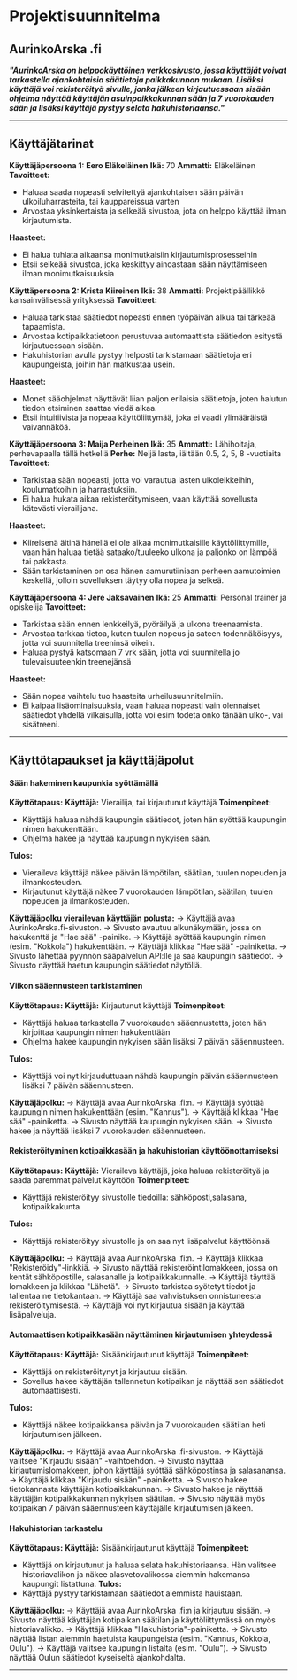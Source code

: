 # Projektisuunnitelma

## AurinkoArska .fi
***"AurinkoArska on helppokäyttöinen verkkosivusto, jossa käyttäjät voivat tarkastella ajankohtaisia säätietoja paikkakunnan mukaan. Lisäksi käyttäjä voi rekisteröityä sivulle, jonka jälkeen kirjautuessaan sisään ohjelma näyttää käyttäjän asuinpaikkakunnan sään ja 7 vuorokauden sään ja lisäksi käyttäjä pystyy selata hakuhistoriaansa."***

---
## Käyttäjätarinat
**Käyttäjäpersoona 1: Eero Eläkeläinen**
 **Ikä:** 70
 **Ammatti:** Eläkeläinen
 **Tavoitteet:**
   * Haluaa saada nopeasti selvitettyä ajankohtaisen sään päivän ulkoiluharrasteita, tai kauppareissua varten
   * Arvostaa yksinkertaista ja selkeää sivustoa, jota on helppo käyttää ilman kirjautumista.

 **Haasteet:**
   * Ei halua tuhlata aikaansa monimutkaisiin kirjautumisprosesseihin
   * Etsii selkeää sivustoa, joka keskittyy ainoastaan sään näyttämiseen ilman monimutkaisuuksia

**Käyttäpersoona 2: Krista Kiireinen**
 **Ikä:** 38
 **Ammatti:** Projektipäällikkö kansainvälisessä yrityksessä
 **Tavoitteet:**
   * Haluaa tarkistaa säätiedot nopeasti ennen työpäivän alkua tai tärkeää tapaamista.
   * Arvostaa kotipaikkatietoon perustuvaa automaattista säätiedon esitystä kirjautuessaan sisään.
   * Hakuhistorian avulla pystyy helposti tarkistamaan säätietoja eri kaupungeista, joihin hän matkustaa usein.

 **Haasteet:**
   * Monet sääohjelmat näyttävät liian paljon erilaisia säätietoja, joten halutun tiedon etsiminen saattaa viedä aikaa.
   * Etsii intuitiivista ja nopeaa käyttöliittymää, joka ei vaadi ylimääräistä vaivannäköä.

**Käyttäjäpersoona 3: Maija Perheinen**
 **Ikä:** 35
 **Ammatti:** Lähihoitaja, perhevapaalla tällä hetkellä
 **Perhe:** Neljä lasta, iältään 0.5, 2, 5, 8 -vuotiaita
 **Tavoitteet:**
   * Tarkistaa sään nopeasti, jotta voi varautua lasten ulkoleikkeihin, koulumatkoihin ja harrastuksiin.
   * Ei halua hukata aikaa rekisteröitymiseen, vaan käyttää sovellusta kätevästi vierailijana.

 **Haasteet:**
   * Kiireisenä äitinä hänellä ei ole aikaa monimutkaisille käyttöliittymille, vaan hän haluaa tietää sataako/tuuleeko ulkona ja paljonko on lämpöä tai pakkasta.
   * Sään tarkistaminen on osa hänen aamurutiiniaan perheen aamutoimien keskellä, jolloin sovelluksen täytyy olla nopea ja selkeä.

**Käyttäjäpersoona 4: Jere Jaksavainen**
 **Ikä:** 25
 **Ammatti:** Personal trainer ja opiskelija
 **Tavoitteet:**
   * Tarkistaa sään ennen lenkkeilyä, pyöräilyä ja ulkona treenaamista.
   * Arvostaa tarkkaa tietoa, kuten tuulen nopeus ja sateen todennäköisyys, jotta voi suunnitella treeninsä oikein.
   * Haluaa pystyä katsomaan 7 vrk sään, jotta voi suunnitella jo tulevaisuuteenkin treenejänsä

 **Haasteet:**
   * Sään nopea vaihtelu tuo haasteita urheilusuunnitelmiin.
   * Ei kaipaa lisäominaisuuksia, vaan haluaa nopeasti vain olennaiset säätiedot yhdellä vilkaisulla, jotta voi esim todeta onko tänään ulko-, vai sisätreeni.

---

## Käyttötapaukset ja käyttäjäpolut

#### Sään hakeminen kaupunkia syöttämällä
 **Käyttötapaus:**
 **Käyttäjä:** Vierailija, tai kirjautunut käyttäjä
 **Toimenpiteet:** 
   * Käyttäjä haluaa nähdä kaupungin säätiedot, joten hän syöttää kaupungin nimen hakukenttään.
   * Ohjelma hakee ja näyttää kaupungin nykyisen sään.

 **Tulos:**
   * Vieraileva käyttäjä näkee päivän lämpötilan, säätilan, tuulen nopeuden ja ilmankosteuden.
   * Kirjautunut käyttäjä näkee 7 vuorokauden lämpötilan, säätilan, tuulen nopeuden ja ilmankosteuden.

 **Käyttäjäpolku vierailevan käyttäjän polusta:**
 → Käyttäjä avaa AurinkoArska.fi-sivuston. 
 → Sivusto avautuu alkunäkymään, jossa on hakukenttä ja "Hae sää" -painike. 
 → Käyttäjä syöttää kaupungin nimen (esim. "Kokkola") hakukenttään. 
 → Käyttäjä klikkaa "Hae sää" -painiketta. 
 → Sivusto lähettää pyynnön sääpalvelun API:lle ja saa kaupungin säätiedot. 
 → Sivusto näyttää haetun kaupungin säätiedot näytöllä.

#### Viikon sääennusteen tarkistaminen
 **Käyttötapaus:**
 **Käyttäjä:** Kirjautunut käyttäjä 
 **Toimenpiteet:** 
 * Käyttäjä haluaa tarkastella 7 vuorokauden sääennustetta, joten hän kirjoittaa kaupungin nimen hakukenttään
 * Ohjelma hakee kaupungin nykyisen sään lisäksi 7 päivän sääennusteen. 
 
 **Tulos:**
 * Käyttäjä voi nyt kirjauduttuaan nähdä kaupungin päivän sääennusteen lisäksi 7 päivän sääennusteen. 
 
 **Käyttäjäpolku:** 
 → Käyttäjä avaa AurinkoArska .fi:n. 
 → Käyttäjä syöttää kaupungin nimen hakukenttään (esim. "Kannus"). 
 → Käyttäjä klikkaa "Hae sää" -painiketta. 
 → Sivusto näyttää kaupungin nykyisen sään. 
 → Sivusto hakee ja näyttää lisäksi 7 vuorokauden sääennusteen.

#### Rekisteröityminen kotipaikkasään ja hakuhistorian käyttöönottamiseksi
 **Käyttötapaus:**
 **Käyttäjä:** Vieraileva käyttäjä, joka haluaa rekisteröityä ja saada paremmat palvelut käyttöön
 **Toimenpiteet:**
   * Käyttäjä rekisteröityy sivustolle tiedoilla: sähköposti,salasana, kotipaikkakunta

 **Tulos:**
   * Käyttäjä rekisteröityy sivustolle ja on saa nyt lisäpalvelut käyttöönsä

 **Käyttäjäpolku:** 
 → Käyttäjä avaa AurinkoArska .fi:n. 
 → Käyttäjä klikkaa "Rekisteröidy"-linkkiä. 
 → Sivusto näyttää rekisteröintilomakkeen, jossa on kentät sähköpostille, salasanalle ja kotipaikkakunnalle. 
 → Käyttäjä täyttää lomakkeen ja klikkaa "Lähetä". 
 → Sivusto tarkistaa syötetyt tiedot ja tallentaa ne tietokantaan. 
 → Käyttäjä saa vahvistuksen onnistuneesta rekisteröitymisestä. 
 → Käyttäjä voi nyt kirjautua sisään ja käyttää lisäpalveluja.

#### Automaattisen kotipaikkasään näyttäminen kirjautumisen yhteydessä
 **Käyttötapaus:**
 **Käyttäjä:** Sisäänkirjautunut käyttäjä
 **Toimenpiteet:**
   * Käyttäjä on rekisteröitynyt ja kirjautuu sisään.
   * Sovellus hakee käyttäjän tallennetun kotipaikan ja näyttää sen säätiedot automaattisesti.

 **Tulos:**
   * Käyttäjä näkee kotipaikkansa päivän ja 7 vuorokauden säätilan heti kirjautumisen jälkeen.

 **Käyttäjäpolku:** 
 → Käyttäjä avaa AurinkoArska .fi-sivuston. 
 → Käyttäjä valitsee "Kirjaudu sisään" -vaihtoehdon. 
 → Sivusto näyttää kirjautumislomakkeen, johon käyttäjä syöttää sähköpostinsa ja salasanansa. 
 → Käyttäjä klikkaa "Kirjaudu sisään" -painiketta. 
 → Sivusto hakee tietokannasta käyttäjän kotipaikkakunnan. 
 → Sivusto hakee ja näyttää käyttäjän kotipaikkakunnan nykyisen säätilan. 
 → Sivusto näyttää myös kotipaikan 7 päivän sääennusteen käyttäjälle kirjautumisen jälkeen.

#### Hakuhistorian tarkastelu
 **Käyttötapaus:**
 **Käyttäjä:** Sisäänkirjautunut käyttäjä
 **Toimenpiteet:**
   * Käyttäjä on kirjautunut ja haluaa selata hakuhistoriaansa. Hän valitsee historiavalikon ja näkee alasvetovalikossa aiemmin hakemansa kaupungit listattuna.
 **Tulos:**
   * Käyttäjä pystyy tarkistamaan säätiedot aiemmista hauistaan.

 **Käyttäjäpolku:** 
 → Käyttäjä avaa AurinkoArska .fi:n ja kirjautuu sisään. 
 → Sivusto näyttää käyttäjän kotipaikan säätilan ja käyttöliittymässä on myös historiavalikko. 
 → Käyttäjä klikkaa "Hakuhistoria"-painiketta. 
 → Sivusto näyttää listan aiemmin haetuista kaupungeista (esim. "Kannus, Kokkola, Oulu"). 
 → Käyttäjä valitsee kaupungin listalta (esim. "Oulu"). 
 → Sivusto näyttää Oulun säätiedot kyseiseltä ajankohdalta.

---